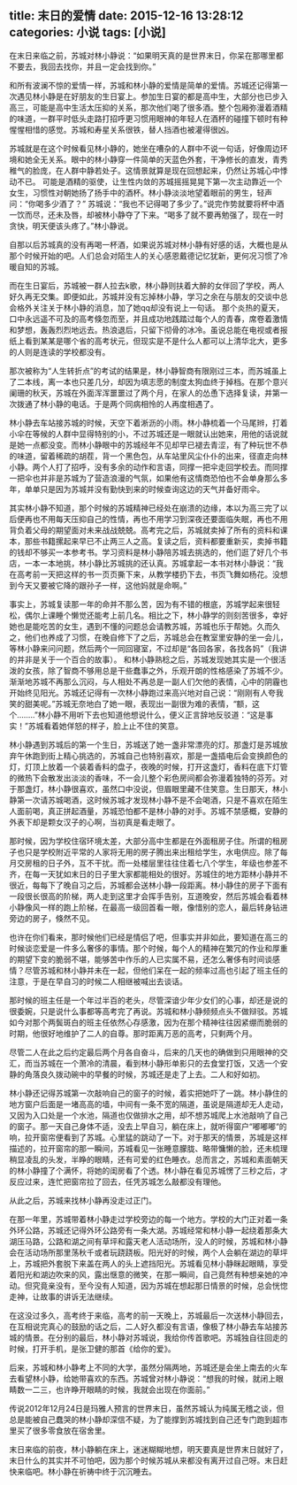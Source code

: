 title: 末日的爱情
date: 2015-12-16 13:28:12
categories: 小说
tags: [小说]
---
在末日来临之前，苏城对林小静说：“如果明天真的是世界末日，你呆在那哪里都不要去，我回去找你，并且一定会找到你。”

和所有波澜不惊的爱情一样，苏城和林小静的爱情是简单的爱情。苏城还记得第一次遇见林小静是在好朋友的生日宴上。参加生日宴的都是高中生，大部分也已步入高三，可能是高中生活太压抑的关系，那次他们喝了很多酒。整个包厢弥漫着酒精的味道，一群平时低头走路打招呼更习惯用眼神的年轻人在酒杯的碰撞下顿时有种惺惺相惜的感觉。苏城和寿星关系很铁，替人挡酒也被灌得很凶。

苏城就是在这个时候看见林小静的，她坐在嘈杂的人群中不说一句话，好像周边环境和她全无关系。眼中的林小静穿一件简单的天蓝色外套，干净修长的直发，青秀稚气的脸庞，在人群中静若处子。这情景就算是现在回想起来，仍然让苏城心中悸动不已。
可能是酒精的驱使，让生性内敛的苏城摇摇晃晃下第一次主动靠近一个女生，习惯性对朝她扬了扬手中的酒杯。林小静淡淡地望着眼前的男生，轻声问：“你喝多少酒了？”
苏城说：“我也不记得喝了多少了。”说完作势就要将杯中酒一饮而尽，还未及唇，却被林小静夺了下来。“喝多了就不要再勉强了，现在一时贪快，明天便该头疼了。”林小静说。

自那以后苏城真的没有再喝一杯酒，如果说苏城对林小静有好感的话，大概也是从那个时候开始的吧。人们总会对陌生人的关心感恩戴德记忆犹新，更何况习惯了冷暖自知的苏城。

而在生日宴后，苏城被一群人拉去k歌，林小静则扶着大醉的女伴回了学校，两人好久再无交集。即便如此，苏城并没有忘掉林小静，学习之余在与朋友的交谈中总会格外关注关于林小静的消息，加了她qq却没有说上一句话。
那个炎热的夏天，口中永远遥不可及的高考倏忽而至，并且成功地践踏过每个人的青春，席卷着激情和梦想，轰轰烈烈地远去。热浪退后，只留下彻骨的冰冷。虽说总能在电视或者报纸上看到某某是哪个省的高考状元，但现实是不是什么人都可以上清华北大，更多的人则是连读的学校都没有。

那次被称为“人生转折点”的考试的结果是，林小静智商有限刚过三本，而苏城虽上了二本线，离一本也只差几分，却因为填志愿的制度太狗血终于掉档。在那个意兴阑珊的秋天，苏城在外面浑浑噩噩过了两个月，在家人的怂恿下选择复读，并第一次拨通了林小静的电话。于是两个同病相怜的人再度相遇了。

林小静去车站接苏城的时候，天空下着淅沥的小雨。林小静梳着一个马尾辫，打着小伞在等候的人群中显得特别的小，不过苏城还是一眼就认出她来，用他的话说就是她一点都没变。而林小静眼中的苏城经年不见却早已褪去青涩，有了种玩世不恭的味道，留着稀疏的胡茬，背一个黑色包，从车站里风尘仆仆的出来，径直走向林小静。两个人打了招呼，没有多余的动作和言语，同撑一把伞走回学校去。而同撑一把伞也并非是苏城为了营造浪漫的气氛，如果他有这情商恐怕也不会单身那么多年，单单只是因为苏城并没有勤快到来的时候查询这边的天气并备好雨伞。

其实林小静不知道，那个时候的苏城精神已经处在崩溃的边缘，本以为高三完了以后便再也不用每天压抑自己的性情，再也不用学习到深夜还要面临失眠，再也不用背负着父母的期望面对未来战战兢兢。高考完之后，苏城就卖掉了所有的资料和课本，那些书籍摞起来早已不止两三人之高。复读之后，资料都要重新买，卖掉书籍的钱却不够买一本参考书。学习资料是林小静陪苏城去挑选的，他们逛了好几个书店，一本一本地挑，林小静比苏城挑的还认真。苏城拿起一本书对林小静说：“我在高考前一天把这样的书一页页撕下来，从教学楼扔下去，书页飞舞如杨花。没想到今天又要被它降的跟孙子一样，这他妈就是命啊。”

事实上，苏城复读那一年的命并不那么苦，因为有不错的根底，苏城学起来很轻松，偶尔上课睡个懒觉还能考上前几名。相比之下，林小静学的则刻苦很多，幸好她也是能吃苦的女生，遇到不懂的问题总会请教苏城，苏城也乐于帮她。久而久之，他们也养成了习惯，在晚自修下了之后，苏城总会在教室里安静的坐一会儿，等林小静来问问题，然后两个一同回寝室，不过却是“各回各家，各找各妈”（我讲的并非是关于一个百合的故事）。
和林小静熟稔之后，苏城发现她其实是一个很活泼的女孩，除了智商不够用总是干些蠢事之外，乐观开朗的性格感染了苏城不少。渐渐地苏城不再那么沉闷，与人相处不再总是一副人们欠他的表情，心中的阴霾也开始终见阳光。苏城还记得有一次林小静跑过来高兴地对自己说：“刚刚有人夸我笑的甜美呢。”苏城无奈地白了她一眼，表现出一副很为难的表情，“额，这个……..”林小静不用听下去也知道他想说什么，便义正言辞地反驳道：“这是事实！”苏城看着她佯怒的样子，脸上止不住的笑意。

林小静遇到苏城后的第一个生日，苏城送了她一盏非常漂亮的灯。那盏灯是苏城放弃午休跑到街上精心挑选的，苏城自己也特别喜欢，那是一盏插电后会变换颜色的灯，灯顶上放着一个装着香料的盘子，夜晚的时候，打开这盏灯，香料在底下灯管的微热下会散发出淡淡的香味，不一会儿整个彩色房间都会弥漫着独特的芬芳。对于那盏灯，林小静很喜欢，虽然口中没说，但眉眼里藏不住笑意。生日那天，林小静第一次请苏城喝酒，这时候苏城才发现林小静不是不会喝酒，只是不喜欢在陌生人面前喝，真正拼起酒量，苏城恐怕都不是林小静的对手。苏城不禁感概，安静的外表下却是颗女汉子的心啊，当初真是看走眼了。

那时候，因为学校住宿环境太差，大部分高中生都是在外面租房子住。所谓的租房子也只是学校附近平常的人家将无用的房子腾出来出租给学生，水电供应。除了每月交房租的日子外，互不干扰。而一处楼层里往往住着七八个学生，年级也参差不齐，在每一天犹如末日的日子里大家都能相处的很好。苏城住的地方距林小静并不很近，每每下了晚自习之后，苏城都会送林小静一段距离。林小静住的房子下面有一段很长很高的阶梯，两人走到这里才会挥手告别，互道晚安，然后苏城会看着林小静像风一样的跑上阶梯，在最高一级回首看一眼，像惜别的恋人，最后转身钻进旁边的房子，倏然不见。

也许在你们看来，那时候他们已经是情侣了吧，但事实并非如此，要知道在高三的时候谈恋爱是一件多么奢侈的事情。那个时候，每个人的精神在繁冗的作业和厚重的期望下变的脆弱不堪，能够苦中作乐的人已实属不易，还怎么奢侈有时间谈感情？尽管苏城和林小静并未在一起，但他们呆在一起的频率过高也引起了班主任的注意，于是在早自习的时候二人相继被喊出去谈话。

那时候的班主任是一个年过半百的老头，尽管深谙少年少女们的心事，却还是说的很委婉，只是说什么事都等高考完了再说。苏城和林小静频频点头不做辩驳。苏城如今对那个两鬓斑白的班主任依然心存感激，因为在那个精神往往因紧绷而脆弱的时期，他很好地维护了二人的自尊。那时距离万恶的高考，只剩两个月。

尽管二人在此之后约定最后两个月各自奋斗，后来的几天也的确做到只用眼神的交汇，而当苏城在一个萧冷的清晨，看到林小静形单影只的去食堂打饭，又选一个安静的角落良久拨动碗中的早餐的时候，苏城还是走了上去。二人和好如初。

林小静还记得苏城第一次敲响自己的窗子的时候，着实把她吓了一跳。林小静住的地方窗户后面是一堵高高的墙，中间有一条不宽的隔道，虽说是隔道却无人走动，又因为入口处是一个水池，隔道也仅做排水之用，却不想苏城爬上水池敲响了自己的窗子。那一天自己身体不适，没去上早自习，躺在床上，就听得窗户“嘟嘟嘟“的响，拉开窗帘便看到了苏城。心里猛的跳动了一下。对于那天的情景，苏城是这样描述的，拉开窗帘的那一瞬间，苏城看见一张睡意朦胧、略带慵懒的脸，还未梳理稍显凌乱的头发，半睁的眼睛，还有可爱的红色睡衣。总而言之，苏城和素面朝天的林小静撞了个满怀，将她的闺房看了个透。林小静在看见苏城愣了三秒之后，才反应过来，连忙把窗帘拉了回去，任凭苏城怎么敲都没有理他。

从此之后，苏城来找林小静再没走过正门。

在那一年里，苏城带着林小静走过学校旁边的每一个地方。学校的大门正对着一条外环公路，苏城还记得外环公路旁有一条大湖。苏城经常和林小静一起绕着那条大湖压马路，公路和湖之间有草坪和露天老人活动场所，没人的时候，苏城和林小静会在活动场所那里荡秋千或者玩跷跷板。阳光好的时候，两个人会躺在湖边的草坪上，苏城把外套脱下来盖在两人的头上遮挡阳光。苏城看见林小静眯起眼睛，享受着阳光和湖边吹来的风，露出惬意的微笑，在那一瞬间，自己竟然有种想亲她的冲动。但究竟亲没有，至今没有人知道，因为苏城在想起那日情景的时候，总会恍惚走神，让故事的讲诉无法继续。

在这没过多久，高考终于来临，高考的前一天晚上，苏城最后一次送林小静回去，在互相说完真心的鼓励的话之后，二人好久都没有言语，像极了林小静去车站接苏城的情景。在分别的最后，林小静对苏城说，我给你传首歌吧。苏城独自往回走的时候，打开手机，是张卫健的那首《给你的爱》。

后来，苏城和林小静考上不同的大学，虽然分隔两地，苏城还是会坐上南去的火车去看望林小静，给她带喜欢的东西。苏城曾对林小静说：“想我的时候，就闭上眼睛数一二三，也许睁开眼睛的时候，我就会出现在你面前。”

传说2012年12月24日是玛雅人预言的世界末日，虽然苏城认为纯属无稽之谈，但总是能被自己蠢哭的林小静却深信不疑，为了能撑到苏城找到自己还专门跑到超市里买了很多零食放在宿舍里。

末日来临的前夜，林小静躺在床上，迷迷糊糊地想，明天要真是世界末日就好了，末日什么的其实并不可怕吧，因为那个时候苏城从来都没有离开过自己呀。末日赶快来临吧。林小静在祈祷中终于沉沉睡去。
